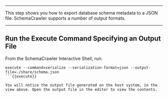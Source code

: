 -----

This step shows you how to export database schema metadata to a JSON file. SchemaCrawler supports a number of output formats.

-----

## Run the Execute Command Specifying an Output File

From the SchemaCrawler Interactive Shell, run:

```
execute --command=serialize --serialization-format=json --output-file=./share/schema.json
```{{execute}}

You will notice the output file generated on the host system, in the view above. Open the output file in the editor to view the contents.
